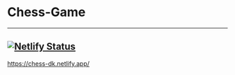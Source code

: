 # Chess-Game
---
[![Netlify Status](https://api.netlify.com/api/v1/badges/fb63d706-71b4-419f-a284-69c1a79de80a/deploy-status)](https://app.netlify.com/sites/chess-dk/deploys)
---
https://chess-dk.netlify.app/
